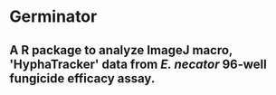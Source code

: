 # Germinator
## A R package to analyze ImageJ macro, 'HyphaTracker' data from *E. necator* 96-well fungicide efficacy assay.

